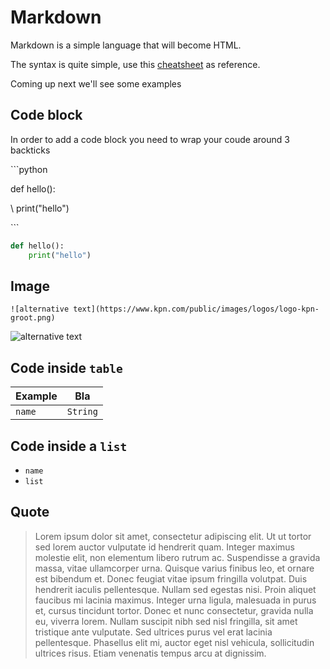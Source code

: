 # Markdown

Markdown is a simple language that will become HTML.

The syntax is quite simple, use this [cheatsheet](cheatsheet) as reference.

Coming up next we'll see some examples

## Code block

In order to add a code block you need to wrap your coude around 3 backticks

\```python

def hello():

\ print("hello")

\```

```python
def hello():
    print("hello")
```

## Image

```text
![alternative text](https://www.kpn.com/public/images/logos/logo-kpn-groot.png)
```

![alternative text](https://www.kpn.com/public/images/logos/logo-kpn-groot.png)


## Code inside `table`

| Example | Bla      |
| ------- | -------- |
| `name`  | `String` |

## Code inside a `list`

- `name`
- `list`

## Quote


> Lorem ipsum dolor sit amet, consectetur adipiscing elit. Ut ut tortor sed lorem auctor vulputate id hendrerit quam. Integer maximus molestie elit, non elementum libero rutrum ac. Suspendisse a gravida massa, vitae ullamcorper urna. Quisque varius finibus leo, et ornare est bibendum et. Donec feugiat vitae ipsum fringilla volutpat. Duis hendrerit iaculis pellentesque. Nullam sed egestas nisi. Proin aliquet faucibus mi lacinia maximus. Integer urna ligula, malesuada in purus et, cursus tincidunt tortor. Donec et nunc consectetur, gravida nulla eu, viverra lorem. Nullam suscipit nibh sed nisl fringilla, sit amet tristique ante vulputate. Sed ultrices purus vel erat lacinia pellentesque. Phasellus elit mi, auctor eget nisl vehicula, sollicitudin ultrices risus. Etiam venenatis tempus arcu at dignissim.

[cheatsheet]: https://www.markdownguide.org/cheat-sheet/
